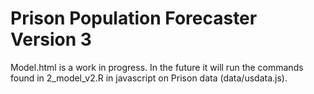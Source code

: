 # Prison Population Forecaster Version 3

Model.html is a work in progress. In the future it will run the commands found in 2_model_v2.R in javascript on Prison data (data/usdata.js).


